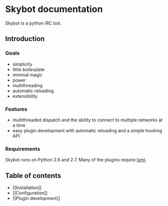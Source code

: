 # Skybot documentation #


Skybot is a python IRC bot.

## Introduction ##

### Goals ###

* simplicity
* little boilerplate
* minimal magic
* power
* multithreading
* automatic reloading
* extensibility

### Features ###

* multithreaded dispatch and the ability to connect to multiple networks at
  a time
* easy plugin development with automatic reloading and a simple hooking API

### Requirements ###

Skybot runs on Python 2.6 and 2.7. Many of the plugins require
[lxml](http://lxml.de/).


## Table of contents ##

* [[Installation]]
* [[Configuration]]
* [[Plugin development]]